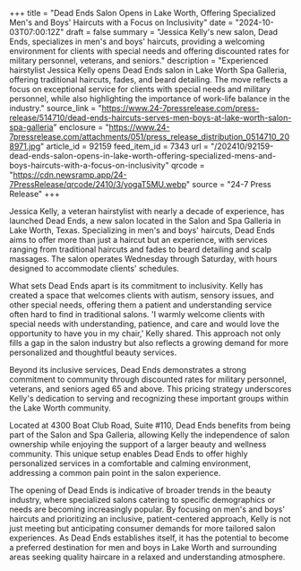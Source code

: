 +++
title = "Dead Ends Salon Opens in Lake Worth, Offering Specialized Men's and Boys' Haircuts with a Focus on Inclusivity"
date = "2024-10-03T07:00:12Z"
draft = false
summary = "Jessica Kelly's new salon, Dead Ends, specializes in men's and boys' haircuts, providing a welcoming environment for clients with special needs and offering discounted rates for military personnel, veterans, and seniors."
description = "Experienced hairstylist Jessica Kelly opens Dead Ends salon in Lake Worth Spa Galleria, offering traditional haircuts, fades, and beard detailing. The move reflects a focus on exceptional service for clients with special needs and military personnel, while also highlighting the importance of work-life balance in the industry."
source_link = "https://www.24-7pressrelease.com/press-release/514710/dead-ends-haircuts-serves-men-boys-at-lake-worth-salon-spa-galleria"
enclosure = "https://www.24-7pressrelease.com/attachments/051/press_release_distribution_0514710_208971.jpg"
article_id = 92159
feed_item_id = 7343
url = "/202410/92159-dead-ends-salon-opens-in-lake-worth-offering-specialized-mens-and-boys-haircuts-with-a-focus-on-inclusivity"
qrcode = "https://cdn.newsramp.app/24-7PressRelease/qrcode/2410/3/yogaT5MU.webp"
source = "24-7 Press Release"
+++

<p>Jessica Kelly, a veteran hairstylist with nearly a decade of experience, has launched Dead Ends, a new salon located in the Salon and Spa Galleria in Lake Worth, Texas. Specializing in men's and boys' haircuts, Dead Ends aims to offer more than just a haircut but an experience, with services ranging from traditional haircuts and fades to beard detailing and scalp massages. The salon operates Wednesday through Saturday, with hours designed to accommodate clients' schedules.</p><p>What sets Dead Ends apart is its commitment to inclusivity. Kelly has created a space that welcomes clients with autism, sensory issues, and other special needs, offering them a patient and understanding service often hard to find in traditional salons. 'I warmly welcome clients with special needs with understanding, patience, and care and would love the opportunity to have you in my chair,' Kelly shared. This approach not only fills a gap in the salon industry but also reflects a growing demand for more personalized and thoughtful beauty services.</p><p>Beyond its inclusive services, Dead Ends demonstrates a strong commitment to community through discounted rates for military personnel, veterans, and seniors aged 65 and above. This pricing strategy underscores Kelly's dedication to serving and recognizing these important groups within the Lake Worth community.</p><p>Located at 4300 Boat Club Road, Suite #110, Dead Ends benefits from being part of the Salon and Spa Galleria, allowing Kelly the independence of salon ownership while enjoying the support of a larger beauty and wellness community. This unique setup enables Dead Ends to offer highly personalized services in a comfortable and calming environment, addressing a common pain point in the salon experience.</p><p>The opening of Dead Ends is indicative of broader trends in the beauty industry, where specialized salons catering to specific demographics or needs are becoming increasingly popular. By focusing on men's and boys' haircuts and prioritizing an inclusive, patient-centered approach, Kelly is not just meeting but anticipating consumer demands for more tailored salon experiences. As Dead Ends establishes itself, it has the potential to become a preferred destination for men and boys in Lake Worth and surrounding areas seeking quality haircare in a relaxed and understanding atmosphere.</p>